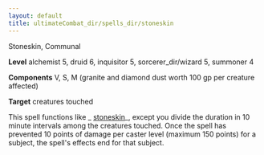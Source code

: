 ```yaml
---
layout: default
title: ultimateCombat_dir/spells_dir/stoneskin
---
```

Stoneskin, Communal

**Level** alchemist 5, druid 6, inquisitor 5, sorcerer_dir/wizard 5, summoner 4

**Components** V, S, M (granite and diamond dust worth 100 gp per creature affected)

**Target** creatures touched

This spell functions like _ [stoneskin](spells_dir/stoneskin#_stoneskin)_, except you divide the duration in 10 minute intervals among the creatures touched. Once the spell has prevented 10 points of damage per caster level (maximum 150 points) for a subject, the spell's effects end for that subject.

